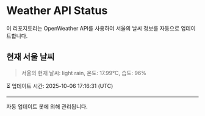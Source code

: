 
# Weather API Status

이 리포지토리는 OpenWeather API를 사용하여 서울의 날씨 정보를 자동으로 업데이트합니다.

## 현재 서울 날씨
> 서울의 현재 날씨: light rain, 온도: 17.99°C, 습도: 96%

⏳ 업데이트 시간: 2025-10-06 17:16:31 (UTC)

---
자동 업데이트 봇에 의해 관리됩니다.
